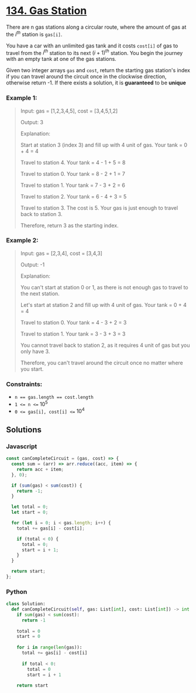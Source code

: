 # [134. Gas Station](https://leetcode.com/problems/gas-station/description/)

There are n gas stations along a circular route, where the amount of gas at the $i^{th}$ station is `gas[i]`.

You have a car with an unlimited gas tank and it costs `cost[i]` of gas to travel from the $i^{th}$ station to its next $(i + 1)^{th}$ station. You begin the journey with an empty tank at one of the gas stations.

Given two integer arrays `gas` and `cost`, return the starting gas station's index if you can travel around the circuit once in the clockwise direction, otherwise return -1. If there exists a solution, it is **guaranteed** to be **unique**


### Example 1:
> Input: gas = [1,2,3,4,5], cost = [3,4,5,1,2]
>
> Output: 3
>
> Explanation:
>
> Start at station 3 (index 3) and fill up with 4 unit of gas. Your tank = 0 + 4 = 4
>
> Travel to station 4. Your tank = 4 - 1 + 5 = 8
>
> Travel to station 0. Your tank = 8 - 2 + 1 = 7
>
> Travel to station 1. Your tank = 7 - 3 + 2 = 6
>
> Travel to station 2. Your tank = 6 - 4 + 3 = 5
>
> Travel to station 3. The cost is 5. Your gas is just enough to travel back to station 3.
>
> Therefore, return 3 as the starting index.


### Example 2:
> Input: gas = [2,3,4], cost = [3,4,3]
>
> Output: -1
>
> Explanation:
>
> You can't start at station 0 or 1, as there is not enough gas to travel to the next station.
>
> Let's start at station 2 and fill up with 4 unit of gas. Your tank = 0 + 4 = 4
>
> Travel to station 0. Your tank = 4 - 3 + 2 = 3
>
> Travel to station 1. Your tank = 3 - 3 + 3 = 3
>
> You cannot travel back to station 2, as it requires 4 unit of gas but you only have 3.
>
> Therefore, you can't travel around the circuit once no matter where you start.


### Constraints:
- `n == gas.length == cost.length`
- `1 <= n <=` $10^5$
- `0 <= gas[i], cost[i] <=` $10^4$


## Solutions

### Javascript
```javascript
const canCompleteCircuit = (gas, cost) => {
  const sum = (arr) => arr.reduce((acc, item) => {
    return acc + item;
  }, 0);

  if (sum(gas) < sum(cost)) {
    return -1;
  }

  let total = 0;
  let start = 0;

  for (let i = 0; i < gas.length; i++) {
    total += gas[i] - cost[i];

    if (total < 0) {
      total = 0;
      start = i + 1;
    }
  }

  return start;
};
```

### Python
```python
class Solution:
  def canCompleteCircuit(self, gas: List[int], cost: List[int]) -> int:
    if sum(gas) < sum(cost):
      return -1
    
    total = 0
    start = 0
    
    for i in range(len(gas)):
      total += gas[i] - cost[i]
      
      if total < 0:
        total = 0
        start = i + 1
        
    return start
```